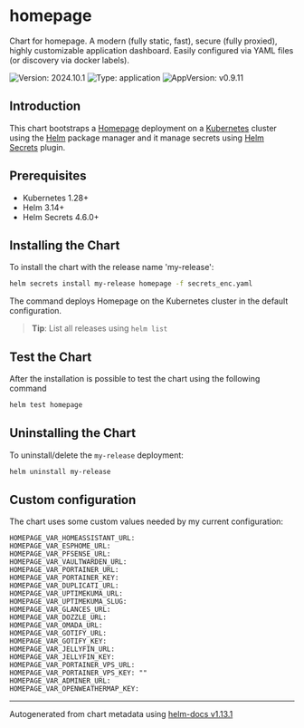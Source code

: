 # homepage

Chart for homepage. A modern (fully static, fast), secure (fully proxied), highly customizable application dashboard. Easily configured via YAML files (or discovery via docker labels).

![Version: 2024.10.1](https://img.shields.io/badge/Version-2024.10.1-informational?style=flat-square) ![Type: application](https://img.shields.io/badge/Type-application-informational?style=flat-square) ![AppVersion: v0.9.11](https://img.shields.io/badge/AppVersion-v0.9.11-informational?style=flat-square)

## Introduction

This chart bootstraps a [Homepage](https://github.com/gethomepage/homepage) deployment on a [Kubernetes](https://kubernetes.io) cluster using the [Helm](https://helm.sh) package manager and it manage secrets using [Helm Secrets](https://github.com/jkroepke/helm-secrets) plugin.

## Prerequisites

- Kubernetes 1.28+
- Helm 3.14+
- Helm Secrets 4.6.0+

## Installing the Chart

To install the chart with the release name 'my-release':

```bash
helm secrets install my-release homepage -f secrets_enc.yaml
```

The command deploys Homepage on the Kubernetes cluster in the default configuration.

> **Tip**: List all releases using `helm list`

## Test the Chart
After the installation is possible to test the chart using the following command

```bash
helm test homepage
```
## Uninstalling the Chart

To uninstall/delete the `my-release` deployment:

```bash
helm uninstall my-release
```

## Custom configuration

The chart uses some custom values needed by my current configuration:

```
HOMEPAGE_VAR_HOMEASSISTANT_URL:
HOMEPAGE_VAR_ESPHOME_URL:
HOMEPAGE_VAR_PFSENSE_URL:
HOMEPAGE_VAR_VAULTWARDEN_URL:
HOMEPAGE_VAR_PORTAINER_URL:
HOMEPAGE_VAR_PORTAINER_KEY:
HOMEPAGE_VAR_DUPLICATI_URL:
HOMEPAGE_VAR_UPTIMEKUMA_URL:
HOMEPAGE_VAR_UPTIMEKUMA_SLUG:
HOMEPAGE_VAR_GLANCES_URL:
HOMEPAGE_VAR_DOZZLE_URL:
HOMEPAGE_VAR_OMADA_URL:
HOMEPAGE_VAR_GOTIFY_URL:
HOMEPAGE_VAR_GOTIFY_KEY:
HOMEPAGE_VAR_JELLYFIN_URL:
HOMEPAGE_VAR_JELLYFIN_KEY:
HOMEPAGE_VAR_PORTAINER_VPS_URL:
HOMEPAGE_VAR_PORTAINER_VPS_KEY: ""
HOMEPAGE_VAR_ADMINER_URL:
HOMEPAGE_VAR_OPENWEATHERMAP_KEY:
```

----------------------------------------------
Autogenerated from chart metadata using [helm-docs v1.13.1](https://github.com/norwoodj/helm-docs/releases/v1.13.1)
